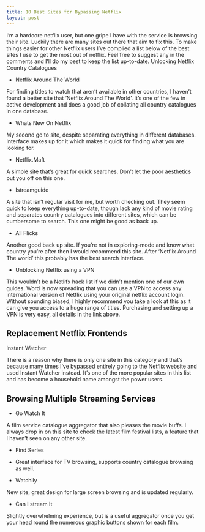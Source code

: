 ```yaml
---
title: 10 Best Sites for Bypassing Netflix
layout: post
---
```


I’m a hardcore netflix user, but one gripe I have with the service is browsing their site. Luckily there are many sites out there that aim to fix this. To make things easier for other Netflix users I’ve complied a list below of the best sites I use to get the most out of netflix. Feel free to suggest any in the comments and I’ll do my best to keep the list up-to-date.
Unlocking Netflix Country Catalogues

- Netflix Around The World

For finding titles to watch that aren’t available in other countries, I haven’t found a better site that ‘Netflix Around The World’. It’s one of the few in active development and does a good job of collating all country catalogues in one database.
    
- Whats New On Netflix

My second go to site, despite separating everything in different databases. Interface makes up for it which makes it quick for finding what you are looking for.
    
- Netflix.Maft

A simple site that’s great for quick searches. Don’t let the poor aesthetics put you off on this one.
    
- Istreamguide


A site that isn’t regular visit for me, but worth checking out. They seem quick to keep everything up-to-date, though lack any kind of movie rating and separates country catalogues into different sites, which can be cumbersome to search. This one might be good as back up.
    
- All Flicks

Another good back up site. If you’re not in exploring-mode and know what country you’re after then I would recommend this site. After ‘Netflix Around The world’ this probably has the best search interface.
    
- Unblocking Netflix using a VPN

This wouldn’t be a Netlifx hack list if we didn’t mention one of our own guides. Word is now spreading that you can use a VPN to access any international version of Netflix using your original netflix account login. Without sounding biased, I highly recommend you take a look at this as it can give you access to a huge range of titles. Purchasing and setting up a VPN is very easy, all details in the link above.

## Replacement Netflix Frontends

Instant Watcher

There is a reason why there is only one site in this category and that’s because many times I’ve bypassed entirely going to the Netflix website and used Instant Watcher instead. It’s one of the more popular sites in this list and has become a household name amongst the power users.

## Browsing Multiple Streaming Services

- Go Watch It

A film service catalogue aggregator that also pleases the movie buffs. I always drop in on this site to check the latest film festival lists, a feature that I haven’t seen on any other site.
    
- Find Series

- Great interface for TV browsing, supports country catalogue browsing as well.
    
- Watchily

New site, great design for large screen browsing and is updated regularly.
    
- Can I stream It

Slightly overwhelming experience, but is a useful aggregator once you get your head round the numerous graphic buttons shown for each film.
